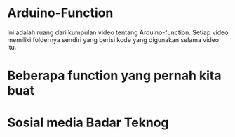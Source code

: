 # Arduino-Function 
Ini adalah ruang dari kumpulan video tentang Arduino-function. Setiap video memiliki foldernya sendiri yang berisi kode yang digunakan selama video itu.
# Beberapa function yang pernah kita buat

# Sosial media Badar Teknog
